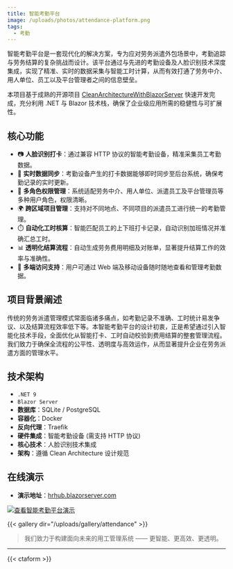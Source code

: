 ```yaml
---
title: 智能考勤平台
image: /uploads/photos/attendance-platform.png
tags:
  - 考勤
---
```


智能考勤平台是一套现代化的解决方案，专为应对劳务派遣外包场景中，考勤追踪与劳务结算的复杂挑战而设计。该平台通过与先进的考勤设备及人脸识别技术深度集成，实现了精准、实时的数据采集与智能工时计算，从而有效打通了劳务中介、用人单位、员工以及平台管理者之间的信息壁垒。

本项目基于成熟的开源项目 [CleanArchitectureWithBlazorServer](https://github.com/neozhu/CleanArchitectureWithBlazorServer) 快速开发完成，充分利用 .NET 与 Blazor 技术栈，确保了企业级应用所需的稳健性与可扩展性。

## 核心功能

- 📷 **人脸识别打卡**：通过兼容 HTTP 协议的智能考勤设备，精准采集员工考勤数据。
- 🔁 **实时数据同步**：考勤设备产生的打卡数据能够即时同步至后台系统，确保考勤记录的实时更新。
- 👥 **多角色权限管理**：系统适配劳务中介、用人单位、派遣员工及平台管理员等多种用户角色，权限清晰。
- 🌍 **跨区域项目管理**：支持对不同地点、不同项目的派遣员工进行统一的考勤管理。
- ⏱️ **自动化工时核算**：智能匹配员工的上下班打卡记录，自动识别加班情况并准确汇总工时。
- 📊 **透明化结算流程**：自动生成劳务费用明细及对账单，显著提升结算工作的效率与准确性。
- 📱 **多端访问支持**：用户可通过 Web 端及移动设备随时随地查看和管理考勤数据。

## 项目背景阐述

传统的劳务派遣管理模式常面临诸多痛点，如考勤记录不准确、工时统计易发争议、以及结算流程效率低下等。本智能考勤平台的设计初衷，正是希望通过引入智能化技术手段，全面优化从智能打卡、工时自动校验到费用结算的整套管理流程。我们致力于确保全流程的公平性、透明度与高效运作，从而显著提升企业在劳务派遣方面的管理水平。

## 技术架构

- `.NET 9`
- `Blazor Server`
- **数据库**：SQLite / PostgreSQL
- **容器化**：Docker
- **反向代理**：Traefik
- **硬件集成**：智能考勤设备 (需支持 HTTP 协议)
- **核心技术**：人脸识别技术集成
- **架构**：遵循 Clean Architecture 设计规范

## 在线演示

- **演示地址**：[hrhub.blazorserver.com](https://hrhub.blazorserver.com/)

[![查看智能考勤平台演示](/uploads/photos/attendance/01.png)](/uploads/photos/attendance/01.png)

{{< gallery dir="/uploads/gallery/attendance" >}}

> 我们致力于构建面向未来的用工管理系统 —— 更智能、更高效、更透明。

---

{{< ctaform >}}
